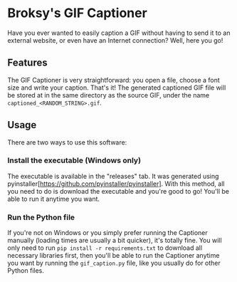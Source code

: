# Broksy's GIF Captioner

Have you ever wanted to easily caption a GIF without having to send it to an external website, or even have an Internet connection? Well, here you go!

## Features
The GIF Captioner is very straightforward: you open a file, choose a font size and write your caption. That's it! 
The generated captioned GIF file will be stored at in the same directory as the source GIF, under the name `captioned_<RANDOM_STRING>.gif`.

## Usage
There are two ways to use this software:

### Install the executable (Windows only)
The executable is available in the "releases" tab. It was generated using pyinstaller[https://github.com/pyinstaller/pyinstaller]. With this method, all you need to do is download the executable and you're good to go! You'll be able to run it anytime you want.

### Run the Python file
If you're not on Windows or you simply prefer running the Captioner manually (loading times are usually a bit quicker), it's totally fine. You will only need to run `pip install -r requirements.txt` to download all necessary libraries first, then you'll be able to run the Captioner anytime you want by running the `gif_caption.py` file, like you usually do for other Python files.